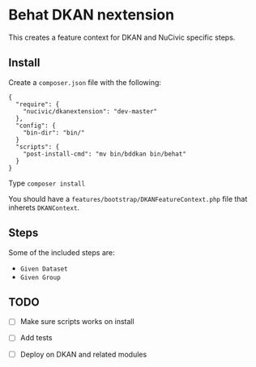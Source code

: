 # Behat DKAN nextension

This creates a feature context for DKAN and NuCivic specific steps.

## Install

Create a ``composer.json`` file with the following:

```
{
  "require": {
    "nucivic/dkanextension": "dev-master"
  },
  "config": {
    "bin-dir": "bin/"
  }
  "scripts": {
    "post-install-cmd": "mv bin/bddkan bin/behat"
  }
}
```

Type ``composer install``

You should have a ``features/bootstrap/DKANFeatureContext.php`` file that inherets ``DKANContext``.

## Steps

Some of the included steps are:

* ``Given Dataset``
* ``Given Group``

## TODO

- [ ] Make sure scripts works on install
- [ ] Add tests
- [ ] Deploy on DKAN and related modules


